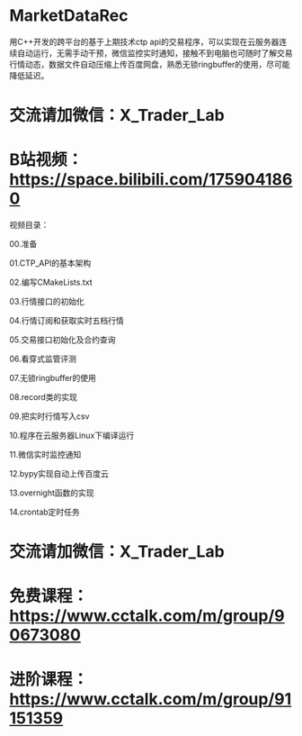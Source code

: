 # MarketDataRec
用C++开发的跨平台的基于上期技术ctp api的交易程序，可以实现在云服务器连续自动运行，无需手动干预，微信监控实时通知，接触不到电脑也可随时了解交易行情动态，数据文件自动压缩上传百度网盘，熟悉无锁ringbuffer的使用，尽可能降低延迟。 

# 交流请加微信：X_Trader_Lab

# B站视频：https://space.bilibili.com/1759041860

视频目录：

00.准备

01.CTP_API的基本架构

02.编写CMakeLists.txt

03.行情接口的初始化

04.行情订阅和获取实时五档行情

05.交易接口初始化及合约查询

06.看穿式监管评测

07.无锁ringbuffer的使用

08.record类的实现

09.把实时行情写入csv

10.程序在云服务器Linux下编译运行

11.微信实时监控通知

12.bypy实现自动上传百度云

13.overnight函数的实现

14.crontab定时任务


# 交流请加微信：X_Trader_Lab

# 免费课程：https://www.cctalk.com/m/group/90673080
# 进阶课程：https://www.cctalk.com/m/group/91151359
